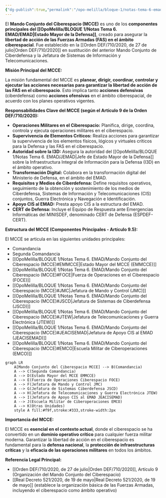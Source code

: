 ```yaml
---
{"dg-publish":true,"permalink":"/opo-melilla/bloque-1/notas-tema-6-emad/mando-conjunto-del-ciberespacio-mcce/"}
---
```


El **Mando Conjunto del Ciberespacio (MCCE)** es uno de los **componentes principales del [[OpoMelilla/BLOQUE 1/Notas Tema 6. EMAD/EMAD\|Estado Mayor de la Defensa]]**, creado para asegurar la **libertad de acción de las Fuerzas Armadas (FAS) en el ámbito ciberespacial**.  Fue establecido en la [[Orden DEF/710/2020, de 27 de julio\|Orden DEF/710/2020]] en sustitución del anterior Mando Conjunto de Ciberdefensa y la Jefatura de Sistemas de Información y Telecomunicaciones.

**Misión Principal del MCCE:**

La misión fundamental del MCCE es **planear, dirigir, coordinar, controlar y ejecutar las acciones necesarias para garantizar la libertad de acción de las FAS en el ciberespacio**.  Esto implica tanto **acciones defensivas** (ciberdefensa) como **acciones ofensivas** en el ámbito ciberespacial, de acuerdo con los planes operativos vigentes.

**Responsabilidades Clave del MCCE (según el Artículo 9 de la Orden DEF/710/2020):**

*   **Operaciones Militares en el Ciberespacio:**  Planifica, dirige, coordina, controla y ejecuta operaciones militares en el ciberespacio.
*   **Supervivencia de Elementos Críticos:**  Realiza acciones para garantizar la supervivencia de los elementos físicos, lógicos y virtuales críticos para la Defensa y las FAS en el ciberespacio.
*   **Autoridad sobre la I3D:**  Asegura la autoridad del [[OpoMelilla/BLOQUE 1/Notas Tema 6. EMAD/JEMAD\|Jefe de Estado Mayor de la Defensa]] sobre la Infraestructura Integral de Información para la Defensa (I3D) en el ámbito operativo.
*   **Transformación Digital:**  Colabora en la transformación digital del Ministerio de Defensa, en el ámbito del EMAD.
*   **Requisitos y Medios de Ciberdefensa:**  Define requisitos operativos, seguimiento de la obtención y sostenimiento de los medios de Ciberdefensa, Sistemas de Información y Telecomunicaciones (CIS) conjuntos, Guerra Electrónica y Navegación e Identificación.
*   **Apoyo CIS al EMAD:**  Presta apoyo CIS a la estructura del EMAD.
*   **CERT de Defensa:**  Incluye el Equipo de Respuesta ante Emergencias Informáticas del MINISDEF, denominado CERT de Defensa (ESPDEF-CERT).

**Estructura del MCCE (Componentes Principales - Artículo 9.5):**

El MCCE se articula en las siguientes unidades principales:

*   Comandancia
*   Segunda Comandancia
*   [[OpoMelilla/BLOQUE 1/Notas Tema 6. EMAD/Mando Conjunto del Ciberespacio (MCCE)#EMMCCE\|Estado Mayor del MCCE (EMMCCE)]]
*   [[OpoMelilla/BLOQUE 1/Notas Tema 6. EMAD/Mando Conjunto del Ciberespacio (MCCE)#FOCE\|Fuerza de Operaciones en el Ciberespacio (FOCE)]]
*   [[OpoMelilla/BLOQUE 1/Notas Tema 6. EMAD/Mando Conjunto del Ciberespacio (MCCE)#JMC\|Jefatura de Mando y Control (JMC)]]
*   [[OpoMelilla/BLOQUE 1/Notas Tema 6. EMAD/Mando Conjunto del Ciberespacio (MCCE)#JSCD\|Jefatura de Sistemas de Ciberdefensa (JSCD)]]
*   [[OpoMelilla/BLOQUE 1/Notas Tema 6. EMAD/Mando Conjunto del Ciberespacio (MCCE)#JTEW\|Jefatura de Telecomunicaciones y Guerra Electrónica (JTEW)]]
*   [[OpoMelilla/BLOQUE 1/Notas Tema 6. EMAD/Mando Conjunto del Ciberespacio (MCCE)#JEACISEMAD\|Jefatura de Apoyo CIS al EMAD (JEACISEMAD)]]
*   [[OpoMelilla/BLOQUE 1/Notas Tema 6. EMAD/Mando Conjunto del Ciberespacio (MCCE)#EMCO\|Escuela Militar de Ciberoperaciones (EMCO)]]

```mermaid
graph LR
    A[Mando Conjunto del Ciberespacio MCCE] --> B(Comandancia)
    A --> C(Segunda Comandancia)
    A --> D(Estado Mayor del MCCE EMMCCE)
    A --> E(Fuerza de Operaciones Ciberespacio FOCE)
    A --> F(Jefatura de Mando y Control JMC)
    A --> G(Jefatura de Sistemas Ciberdefensa JSCD)
    A --> H(Jefatura de Telecomunicaciones y Guerra Electrónica JTEW)
    A --> I(Jefatura de Apoyo CIS al EMAD JEACISEMAD)
    A --> J(Escuela Militar de Ciberoperaciones EMCO)
    A --> K(Otras Unidades)
    style A fill:#f9f,stroke:#333,stroke-width:2px
```


**Importancia del MCCE:**

El MCCE es **esencial en el contexto actual**, donde el ciberespacio se ha convertido en un **dominio operativo crítico** para cualquier fuerza militar moderna.  Garantizar la libertad de acción en el ciberespacio es fundamental para la **defensa nacional**, la **protección de infraestructuras críticas** y la **eficacia de las operaciones militares** en todos los ámbitos.

**Referencia Legal Principal:**

*   [[Orden DEF/710/2020, de 27 de julio\|Orden DEF/710/2020]], Artículo 9 (Organización del Mando Conjunto del Ciberespacio)
*   [[Real Decreto 521/2020, de 19 de mayo\|Real Decreto 521/2020, de 19 de mayo]] (establece la organización básica de las Fuerzas Armadas, incluyendo el ciberespacio como ámbito operativo)

